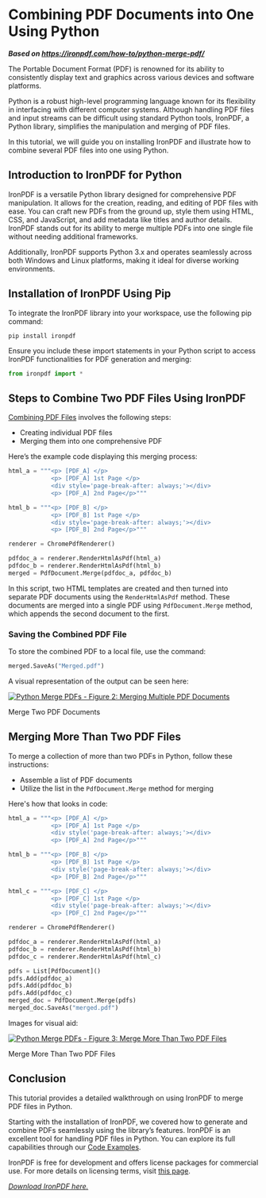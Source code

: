 # Combining PDF Documents into One Using Python

***Based on <https://ironpdf.com/how-to/python-merge-pdf/>***


The Portable Document Format (PDF) is renowned for its ability to consistently display text and graphics across various devices and software platforms.

Python is a robust high-level programming language known for its flexibility in interfacing with different computer systems. Although handling PDF files and input streams can be difficult using standard Python tools, IronPDF, a Python library, simplifies the manipulation and merging of PDF files.

In this tutorial, we will guide you on installing IronPDF and illustrate how to combine several PDF files into one using Python.


## Introduction to IronPDF for Python

IronPDF is a versatile Python library designed for comprehensive PDF manipulation. It allows for the creation, reading, and editing of PDF files with ease. You can craft new PDFs from the ground up, style them using HTML, CSS, and JavaScript, and add metadata like titles and author details. IronPDF stands out for its ability to merge multiple PDFs into one single file without needing additional frameworks.

Additionally, IronPDF supports Python 3.x and operates seamlessly across both Windows and Linux platforms, making it ideal for diverse working environments.

## Installation of IronPDF Using Pip

To integrate the IronPDF library into your workspace, use the following pip command:

```shell
pip install ironpdf
```

Ensure you include these import statements in your Python script to access IronPDF functionalities for PDF generation and merging:

```py
from ironpdf import *
```

## Steps to Combine Two PDF Files Using IronPDF

[Combining PDF Files](https://ironpdf.com/python/examples/merge-pdfs/) involves the following steps:
- Creating individual PDF files
- Merging them into one comprehensive PDF

Here’s the example code displaying this merging process:

```py
html_a = """<p> [PDF_A] </p>
            <p> [PDF_A] 1st Page </p>
            <div style='page-break-after: always;'></div>
            <p> [PDF_A] 2nd Page</p>"""

html_b = """<p> [PDF_B] </p>
            <p> [PDF_B] 1st Page </p>
            <div style='page-break-after: always;'></div>
            <p> [PDF_B] 2nd Page</p>"""

renderer = ChromePdfRenderer()

pdfdoc_a = renderer.RenderHtmlAsPdf(html_a)
pdfdoc_b = renderer.RenderHtmlAsPdf(html_b)
merged = PdfDocument.Merge(pdfdoc_a, pdfdoc_b)
```

In this script, two HTML templates are created and then turned into separate PDF documents using the `RenderHtmlAsPdf` method. These documents are merged into a single PDF using `PdfDocument.Merge` method, which appends the second document to the first.

### Saving the Combined PDF File

To store the combined PDF to a local file, use the command:

```py
merged.SaveAs("Merged.pdf")
```

A visual representation of the output can be seen here:

<div class="content-img-align-center">
	<div class="center-image-wrapper">
		<a rel="nofollow" href="https://ironpdf.com/static-assets/ironpdf-java/howto/java-merge-pdf/java-merge-pdf-2.webp" target="_blank"><img src="https://ironpdf.com/static-assets/ironpdf-java/howto/java-merge-pdf/java-merge-pdf-2.webp" alt="Python Merge PDFs - Figure 2: Merging Multiple PDF Documents" class="img-responsive add-shadow"></a>
    <p class="content__image-caption">Merge Two PDF Documents</p>
	</div>
</div>

## Merging More Than Two PDF Files

To merge a collection of more than two PDFs in Python, follow these instructions:
- Assemble a list of PDF documents
- Utilize the list in the `PdfDocument.Merge` method for merging

Here's how that looks in code:

```py
html_a = """<p> [PDF_A] </p>
            <p> [PDF_A] 1st Page </p>
            <div style('page-break-after: always;'></div>
            <p> [PDF_A] 2nd Page</p>"""

html_b = """<p> [PDF_B] </p>
            <p> [PDF_B] 1st Page </p>
            <div style('page-break-after: always;'></div>
            <p> [PDF_B] 2nd Page</p>"""

html_c = """<p> [PDF_C] </p>
            <p> [PDF_C] 1st Page </p>
            <div style('page-break-after: always;'></div>
            <p> [PDF_C] 2nd Page</p>"""

renderer = ChromePdfRenderer()

pdfdoc_a = renderer.RenderHtmlAsPdf(html_a)
pdfdoc_b = renderer.RenderHtmlAsPdf(html_b)
pdfdoc_c = renderer.RenderHtmlAsPdf(html_c)

pdfs = List[PdfDocument]()
pdfs.Add(pdfdoc_a)
pdfs.Add(pdfdoc_b)
pdfs.Add(pdfdoc_c)
merged_doc = PdfDocument.Merge(pdfs)
merged_doc.SaveAs("merged.pdf")
```

Images for visual aid:

<div class="content-img-align-center">
	<div class="center-image-wrapper">
		<a rel="nofollow" href="https://ironpdf.com/static-assets/ironpdf-java/howto/java-merge-pdf/java-merge-pdf-3.webp" target="_blank"><img src="https://ironpdf.com/static-assets/ironpdf-java/howto/java-merge-pdf/java-merge-pdf-3.webp" alt="Python Merge PDFs - Figure 3: Merge More Than Two PDF Files" class="img-responsive add-shadow"></a>
    <p class="content__image-caption">Merge More Than Two PDF Files</p>
	</div>
</div>

## Conclusion

This tutorial provides a detailed walkthrough on using IronPDF to merge PDF files in Python.

Starting with the installation of IronPDF, we covered how to generate and combine PDFs seamlessly using the library’s features. IronPDF is an excellent tool for handling PDF files in Python. You can explore its full capabilities through our [Code Examples](https://ironpdf.com/python/examples/using-html-to-create-a-pdf/).

IronPDF is free for development and offers license packages for commercial use. For more details on licensing terms, visit [this page](https://ironpdf.com/python/licensing/).

*[Download IronPDF here.](https://ironpdf.com/downloads/python-merge-pdf.zip)*